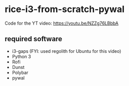 # rice-i3-from-scratch-pywal
Code for the YT video: https://youtu.be/NZZg76LBbbA

## required software
- i3-gaps (FYI: used regolith for Ubuntu for this video)
- Python 3
- Rofi 
- Dunst 
- Polybar
- pywal


